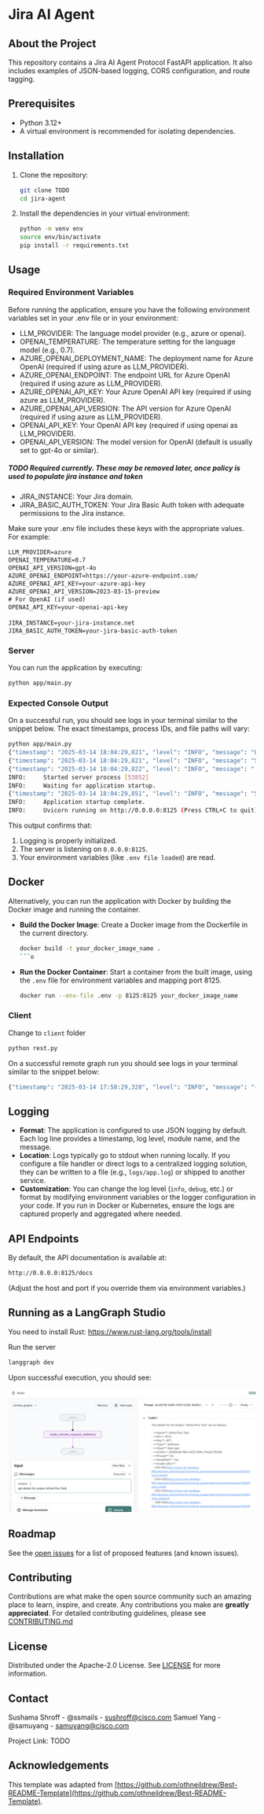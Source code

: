 # Jira AI Agent

## About the Project

This repository contains a Jira AI Agent Protocol FastAPI application. It also includes examples of JSON-based logging, CORS configuration, and route tagging.

## Prerequisites

- Python 3.12+
- A virtual environment is recommended for isolating dependencies.

## Installation

1. Clone the repository:

   ```bash
   git clone TODO
   cd jira-agent
   ```

2. Install the dependencies in your virtual environment:

   ```bash
   python -m venv env
   source env/bin/activate
   pip install -r requirements.txt
   ```

## Usage

### Required Environment Variables
Before running the application, ensure you have the following environment variables set in your .env file or in your environment:

- LLM_PROVIDER: The language model provider (e.g., azure or openai).
- OPENAI_TEMPERATURE: The temperature setting for the language model (e.g., 0.7).
- AZURE_OPENAI_DEPLOYMENT_NAME: The deployment name for Azure OpenAI (required if using azure as LLM_PROVIDER).
- AZURE_OPENAI_ENDPOINT: The endpoint URL for Azure OpenAI (required if using azure as LLM_PROVIDER).
- AZURE_OPENAI_API_KEY: Your Azure OpenAI API key (required if using azure as LLM_PROVIDER).
- AZURE_OPENAI_API_VERSION: The API version for Azure OpenAI (required if using azure as LLM_PROVIDER).
- OPENAI_API_KEY: Your OpenAI API key (required if using openai as LLM_PROVIDER).
- OPENAI_API_VERSION: The model version for OpenAI (default is usually set to gpt-4o or similar).
##### TODO Required currently. These may be removed later, once policy is used to populate jira instance and token
- JIRA_INSTANCE: Your Jira domain.
- JIRA_BASIC_AUTH_TOKEN: Your Jira Basic Auth token with adequate permissions to the Jira instance.

Make sure your .env file includes these keys with the appropriate values. For example:

```dotenv
LLM_PROVIDER=azure
OPENAI_TEMPERATURE=0.7
OPENAI_API_VERSION=gpt-4o
AZURE_OPENAI_ENDPOINT=https://your-azure-endpoint.com/
AZURE_OPENAI_API_KEY=your-azure-api-key
AZURE_OPENAI_API_VERSION=2023-03-15-preview
# For OpenAI (if used)
OPENAI_API_KEY=your-openai-api-key

JIRA_INSTANCE=your-jira-instance.net
JIRA_BASIC_AUTH_TOKEN=your-jira-basic-auth-token
```

### Server

You can run the application by executing:

```bash
python app/main.py
```

### Expected Console Output

On a successful run, you should see logs in your terminal similar to the snippet below. The exact timestamps, process IDs, and file paths will vary:

```bash
python app/main.py
{"timestamp": "2025-03-14 18:04:29,821", "level": "INFO", "message": "Logging is initialized. This should appear in the log file.", "module": "logging_config", "function": "configure_logging", "line": 158, "logger": "app", "pid": 53852}
{"timestamp": "2025-03-14 18:04:29,821", "level": "INFO", "message": "Starting FastAPI application...", "module": "main", "function": "main", "line": 197, "logger": "app", "pid": 53852}
{"timestamp": "2025-03-14 18:04:29,822", "level": "INFO", "message": ".env file loaded from /Users/sushroff/Documents/AI/jira-agent/.env", "module": "main", "function": "load_environment_variables", "line": 47, "logger": "root", "pid": 53852}
INFO:     Started server process [53852]
INFO:     Waiting for application startup.
{"timestamp": "2025-03-14 18:04:29,851", "level": "INFO", "message": "Starting Jira Agent...", "module": "main", "function": "lifespan", "line": 71, "logger": "root", "pid": 53852}
INFO:     Application startup complete.
INFO:     Uvicorn running on http://0.0.0.0:8125 (Press CTRL+C to quit)
```

This output confirms that:

1. Logging is properly initialized.
2. The server is listening on `0.0.0.0:8125`.
3. Your environment variables (like `.env file loaded`) are read.

## Docker

Alternatively, you can run the application with Docker by building the Docker image and running the container.

- **Build the Docker Image**: Create a Docker image from the Dockerfile in the current directory.

  ```bash
  docker build -t your_docker_image_name .
  ```o

- **Run the Docker Container**: Start a container from the built image, using the `.env` file for environment variables and mapping port 8125.

  ```bash
  docker run --env-file .env -p 8125:8125 your_docker_image_name
  ```


### Client

Change to `client` folder

```bash
python rest.py
```

On a successful remote graph run you should see logs in your terminal similar to the snippet below:

```bash
{"timestamp": "2025-03-14 17:58:29,328", "level": "INFO", "message": "{'event': 'final_result', 'result': {'messages': [HumanMessage(content='is Alfred Plus Test a business project', additional_kwargs={}, response_metadata={}, id='6ddcc789-0196-4e24-86fc-f2119be43cdf'), HumanMessage(content='The project \"Alfred Plus Test\" is a software project, not a business project.', additional_kwargs={}, response_metadata={}, id='140ef897-cdb6-459d-914c-b5d2d2fd8281')]}}", "module": "rest", "function": "main", "line": 203, "logger": "graph_client", "pid": 51728}
```

## Logging

- **Format**: The application is configured to use JSON logging by default. Each log line provides a timestamp, log level, module name, and the message.
- **Location**: Logs typically go to stdout when running locally. If you configure a file handler or direct logs to a centralized logging solution, they can be written to a file (e.g., `logs/app.log`) or shipped to another service.
- **Customization**: You can change the log level (`info`, `debug`, etc.) or format by modifying environment variables or the logger configuration in your code. If you run in Docker or Kubernetes, ensure the logs are captured properly and aggregated where needed.

## API Endpoints

By default, the API documentation is available at:

```bash
http://0.0.0.0:8125/docs
```

(Adjust the host and port if you override them via environment variables.)

## Running as a LangGraph Studio

You need to install Rust: <https://www.rust-lang.org/tools/install>

Run the server

```bash
langgraph dev
```

Upon successful execution, you should see:

![Langgraph Studio](./docs/imgs/remote-graph-1.png "Studio")

## Roadmap

See the [open issues](TODO) for a list
of proposed features (and known issues).

## Contributing

Contributions are what make the open source community such an amazing place to
learn, inspire, and create. Any contributions you make are **greatly
appreciated**. For detailed contributing guidelines, please see
[CONTRIBUTING.md](CONTRIBUTING.md)

## License

Distributed under the Apache-2.0 License. See [LICENSE](LICENSE) for more
information.

## Contact

Sushama Shroff - @ssmails - sushroff@cisco.com
Samuel Yang - @samuyang - samuyang@cisco.com

Project Link: TODO

## Acknowledgements

This template was adapted from
[https://github.com/othneildrew/Best-README-Template](https://github.com/othneildrew/Best-README-Template).

